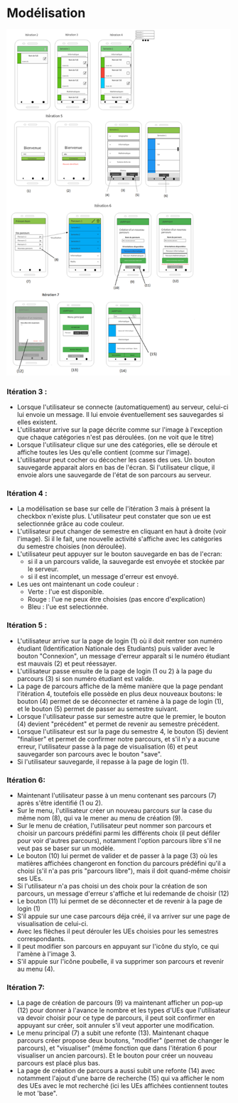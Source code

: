 # Modélisation
![Model](https://github.com/L3-Info-Miage-Universite-Cote-D-Azur/pl2020-plplb/blob/master/documentation/ihm/modelisation.png)

### Itération 3 :
- Lorsque l'utilisateur se connecte (automatiquement) au serveur, celui-ci lui envoie un message.
Il lui envoie éventuellement ses sauvegardes si elles existent.
- L'utilisateur arrive sur la page décrite comme sur l'image à l'exception que chaque catégories
n'est pas déroulées. (on ne voit que le titre)
- Lorsque l'utilisateur clique sur une des catégories, elle se déroule et affiche toutes les Ues
qu'elle contient (comme sur l'image).
- L'utilisateur peut cocher ou décocher les cases des ues. Un bouton sauvegarde apparait alors en bas
de l'écran. Si l'utilisateur clique, il envoie alors une sauvegarde de l'état de son parcours au serveur.

### Itération 4 :
- La modélisation se base sur celle de l'itération 3 mais à présent la checkbox n'existe plus. L'utilisateur
peut constater que son ue est selectionnée grâce au code couleur.
- L'utilisateur peut changer de semestre en cliquant en haut à droite (voir l'image). Si il le fait, une
nouvelle activité s'affiche avec les catégories du semestre choisies (non déroulée).
- L'utilisateur peut appuyer sur le bouton sauvegarde en bas de l'ecran:
	- si il a un parcours valide, la sauvegarde est envoyée et stockée par le serveur.
	- si il est incomplet, un message d'erreur est envoyé.
- Les ues ont maintenant un code couleur :
    - Verte : l'ue est disponible.
    - Rouge : l'ue ne peux être choisies (pas encore d'explication)
    - Bleu : l'ue est selectionnée.

### Itération 5 :
- L'utilisateur arrive sur la page de login (1) où il doit rentrer son numéro étudiant (Identification Nationale des Etudiants)
puis valider avec le bouton "Connexion", un message d'erreur apparaît si le numéro étudiant est mauvais (2) et peut réessayer.
- L'utilisateur passe ensuite de la page de login (1 ou 2) à la page du parcours (3) si son numéro étudiant est valide.
- La page de parcours affiche de la même manière que la page pendant l'itération 4, toutefois elle possède
en plus deux nouveaux boutons: le bouton (4) permet de se déconnecter et ramène à la page de login (1), et le
bouton (5) permet de passer au semestre suivant.
- Lorsque l'utilisateur passe sur semestre autre que le premier, le bouton (4) devient "précédent" et permet
de revenir au semestre précédent.
- Lorsque l'utilisateur est sur la page du semestre 4, le bouton (5) devient "finaliser" et permet de confirmer
notre parcours, et s'il n'y a aucune erreur, l'utilisateur passe à la page de visualisation (6) et peut sauvegarder
son parcours avec le bouton "save".
- Si l'utilisateur sauvegarde, il repasse à la page de login (1).

### Itération 6:
- Maintenant l'utilisateur passe à un menu contenant ses parcours (7) après s'être identifié (1 ou 2).
- Sur le menu, l'utilisateur créer un nouveau parcours sur la case du même nom (8), qui va le mener au menu de création (9).
- Sur le menu de création, l'utilisateur peut nommer son parcours et choisir un parcours prédéfini parmi les 
différents choix (il peut défiler pour voir d'autres parcours), notamment l'option parcours libre s'il ne veut pas
se baser sur un modèle.
- Le bouton (10) lui permet de valider et de passer à la page (3) où les matières affichées changeront en
fonction du parcours prédéfini qu'il a choisi (s'il n'a pas pris "parcours libre"), mais il doit quand-même choisir
ses UEs.
- Si l'utilisateur n'a pas choisi un des choix pour la création de son parcours, un message d'erreur s'affiche et lui
redemande de choisir (12)
- Le bouton (11) lui permet de se déconnecter et de revenir à la page de login (1)
- S'il appuie sur une case parcours déja créé, il va arriver sur une page de visualisation de celui-ci.
- Avec les flèches il peut dérouler les UEs choisies pour les semestres correspondants.
- Il peut modifier son parcours en appuyant sur l'icône du stylo, ce qui l'amène à l'image 3.
- S'il appuie sur l'icône poubelle, il va supprimer son parcours et revenir au menu (4).

### Itération 7:
- La page de création de parcours (9) va maintenant afficher un pop-up (12) pour donner à l'avance le nombre
et les types d'UEs que l'utilisateur va devoir choisir pour ce type de parcours, il peut
soit confirmer en appuyant sur créer, soit annuler s'il veut apporter une modification.
- Le menu principal (7) a subit une refonte (13). Maintenant chaque parcours créer propose deux boutons, 
"modifier" (permet de changer le parcours), et "visualiser" (même fonction que dans l'itération 6 
pour visualiser un ancien parcours). Et le bouton pour créer un nouveau parcours est placé plus bas.
- La page de création de parcours a aussi subit une refonte (14) avec notamment l'ajout d'une barre de recherche (15)
qui va afficher le nom des UEs avec le mot recherché (ici les UEs affichées contiennent toutes le mot 'base".
